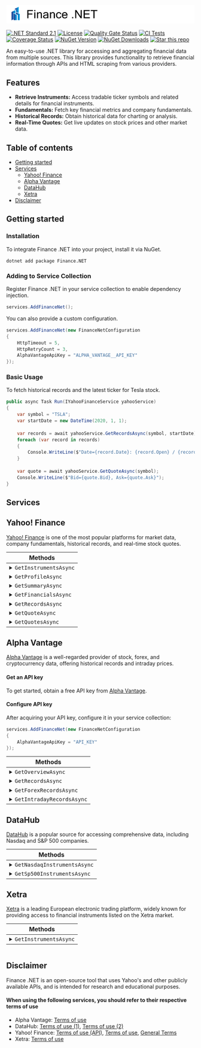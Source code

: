 ![Banner](./src/banner.png)

[![.NET Standard 2.1](https://img.shields.io/badge/.NET%20Standard-2.1-blue)](#)
[![License](https://img.shields.io/badge/License-MIT-blue.svg)](./LICENSE)
[![Quality Gate Status](https://sonarcloud.io/api/project_badges/measure?project=thorstenalpers_Finance.NET&metric=alert_status)](https://sonarcloud.io/project/issues?issueStatuses=OPEN%2CCONFIRMED&id=thorstenalpers_Finance.NET)
[![CI Tests](https://github.com/thorstenalpers/Finance.NET/actions/workflows/ci.yml/badge.svg)](https://github.com/thorstenalpers/Finance.NET/actions/workflows/ci.yml)
[![Coverage Status](https://coveralls.io/repos/github/thorstenalpers/Finance.NET/badge.svg?branch=develop)](https://coveralls.io/github/thorstenalpers/Finance.NET?branch=develop)
[![NuGet Version](https://img.shields.io/nuget/v/Finance.NET.svg)](https://www.nuget.org/packages/Finance.NET)
[![NuGet Downloads](https://img.shields.io/nuget/dt/Finance.NET.svg)](https://www.nuget.org/packages/Finance.NET)
[![Star this repo](https://img.shields.io/github/stars/thorstenalpers/Finance.NET.svg?style=social&label=Star&maxAge=60)](https://github.com/thorstenalpers/Finance.NET)

An easy-to-use .NET library for accessing and aggregating financial data from multiple sources. This library provides functionality to retrieve financial information through APIs and HTML scraping from various providers.

## Features

* **Retrieve Instruments:** Access tradable ticker symbols and related details for financial instruments.
* **Fundamentals:** Fetch key financial metrics and company fundamentals.
* **Historical Records:** Obtain historical data for charting or analysis.
* **Real-Time Quotes:** Get live updates on stock prices and other market data.

## Table of contents

* [Getting started](#getting-started)
* [Services](#services)
  * [Yahoo! Finance](#yahoo-finance)
  * [Alpha Vantage](#alpha-vantage)
  * [DataHub](#datahub)
  * [Xetra](#xetra)
* [Disclaimer](#disclaimer)

## Getting started

### Installation

To integrate Finance .NET into your project, install it via NuGet.

```shell
dotnet add package Finance.NET
```

### Adding to Service Collection

Register Finance .NET in your service collection to enable dependency injection.

```csharp
services.AddFinanceNet();
```

You can also provide a custom configuration.

```csharp
services.AddFinanceNet(new FinanceNetConfiguration
{
    HttpTimeout = 5,
    HttpRetryCount = 3,                                
    AlphaVantageApiKey = "ALPHA_VANTAGE__API_KEY"
});
```

### Basic Usage

To fetch historical records and the latest ticker for Tesla stock.

```csharp
public async Task Run(IYahooFinanceService yahooService)
{
    var symbol = "TSLA";
    var startDate = new DateTime(2020, 1, 1);

    var records = await yahooService.GetRecordsAsync(symbol, startDate);
    foreach (var record in records)
    {
        Console.WriteLine($"Date={record.Date}: {record.Open} / {record.Close}");
    }

    var quote = await yahooService.GetQuoteAsync(symbol);
    Console.WriteLine($"Bid={quote.Bid}, Ask={quote.Ask}");
}
```

## Services

## Yahoo! Finance

[Yahoo! Finance](https://finance.yahoo.com/) is one of the most popular platforms for market data, company fundamentals, historical records, and real-time stock quotes.

<div style="width: 100%;">
<table style="width: 100%;">
  <thead>
    <tr>
      <th style="font-size: 16px;">Methods</th>
    </tr>
  </thead>
  <tbody>
    <tr style="background-color: transparent;">
      <td>
      <details><summary style="margin: 1px"><code style="font-size: 14px">GetInstrumentsAsync</code></summary>
      <div style="height: 1px; background-color: #ddd; width: 100%; margin-top: 10px;"></div>

#### Description

Retrieves a collection of financial instruments.

#### Parameters

* `EAssetType? filterByType`: An optional filter to specify the type of asset. If not provided, all asset types will be included.  
  Possible values for `EAssetType`:

  | Value  | Name   | Description                                    |
  |--------|--------|------------------------------------------------|
  | `1`    | Stock  | Most active Stocks                |
  | `2`    | ETF    | Most active ETFs      |
  | `3`    | Forex  | Available Currencies |
  | `4`    | Crypto | Available Cryptos        |
  | `5`    | Index  | Available World Indices         |

* `CancellationToken token`: (Optional) Cancellation token to cancel the operation if needed.

#### Returns

A task that resolves to an `IEnumerable<Instrument>` containing the following properties for each item:

| Property           | Type              | Description                            | Example         |
|--------------------|-------------------|----------------------------------------|-----------------|
| `Symbol`           | `string?`         | The ticker symbol of the instrument.   | AAPL            |
| `InstrumentType`   | `EAssetType?`     | The type of the financial instrument.  | Stock           |


#### Example

```csharp
public async Task Run(IYahooFinanceService yahooService)
{
    // Retrieve all instruments
    var instruments = await yahooService.GetInstrumentsAsync();

    // Retrieve only stock instruments
    var stockInstruments = await yahooService.GetInstrumentsAsync(EAssetType.Stock);

    foreach (var instrument in stockInstruments)
    {
        Console.WriteLine($"Symbol: {instrument.Symbol}, Type: {instrument.InstrumentType}");
    }
}
```
</details>
</td>
    </tr>
        <tr style="background-color: transparent;">
      <td>
      <details><summary style="margin: 1px"><code style="font-size: 14px">GetProfileAsync</code></summary>
      <div style="height: 1px; background-color: #ddd; width: 100%; margin-top: 10px;"></div>


#### Description

Retrieves the profile of a specific entity based on its symbol.

#### Parameters

* `string symbol`: The symbol of the quote (e.g., `"AAPL"` for Apple).
* `CancellationToken token`: (Optional) Cancellation token to cancel the operation if needed.

#### Returns

A task that resolves to a `Profile` containing the following properties:

| Property        | Type        | Description                                    | Example                     |
|-----------------|-------------|------------------------------------------------|-----------------------------|
| `Adress`        | `string?`   | The address of the entity.                     | One Apple Park Way, Cupertino, CA 95014 |
| `Phone`         | `string?`   | The phone number of the entity.                | +1-800-MY-APPLE             |
| `Website`       | `string?`   | The website URL of the entity.                 | https://www.apple.com       |
| `Sector`        | `string?`   | The sector in which the entity operates.       | Technology                  |
| `Industry`      | `string?`   | The industry the entity belongs to.            | Consumer Electronics        |
| `CntEmployees`  | `long?`     | The number of employees.                       | 164000                      |
| `Description`   | `string?`   | A brief description of the entity.             | Apple designs and ... |


#### Example

```csharp
public async Task Run(IYahooFinanceService yahooService)
{
    var profile = await yahooService.GetProfileAsync("AAPL");

    Console.WriteLine($"Address: {profile.Adress}");
    Console.WriteLine($"Sector: {profile.Sector}");
    Console.WriteLine($"Industry: {profile.Industry}");
    Console.WriteLine($"Description: {profile.Description}");
}
```

</details>
</td>
    </tr>
            <tr style="background-color: transparent;">
      <td>
      <details><summary style="margin: 1px"><code style="font-size: 14px">GetSummaryAsync</code></summary>
      <div style="height: 1px; background-color: #ddd; width: 100%; margin-top: 10px;"></div>

#### Description

Retrieves the summary of a specific asset based on its symbol.

#### Parameters

* `string symbol`: The symbol of the quote (e.g., `"AAPL"` for Apple).
* `CancellationToken token`: (Optional) Cancellation token to cancel the operation if needed.

#### Returns

A task that resolves to a `Summary` containing the following properties:

| Property                | Type          | Description                                                   | Example                 |
|-------------------------|---------------|---------------------------------------------------------------|-------------------------|
| `Name`                  | `string?`     | Name of the asset.                                            | Apple Inc.              |
| `MarketTimeNotice`      | `string?`     | Notice of market status.                                      | Market Closed           |
| `PreviousClose`         | `decimal?`    | Previous closing price.                                       | 180.14                  |
| `Open`                  | `decimal?`    | Opening price of the stock.                                   | 182.20                  |
| `Bid`                   | `decimal?`    | Current bid price.                                            | 180.00                  |
| `Ask`                   | `decimal?`    | Current ask price.                                            | 181.00                  |
| `DaysRange_Min`         | `decimal?`    | Minimum price today.                                          | 179.50                  |
| `DaysRange_Max`         | `decimal?`    | Maximum price today.                                          | 183.00                  |
| `WeekRange52_Min`       | `decimal?`    | Minimum price in 52 weeks.                                    | 130.20                  |
| `WeekRange52_Max`       | `decimal?`    | Maximum price in 52 weeks.                                    | 190.50                  |
| `Volume`                | `decimal?`    | Total volume traded today.                                    | 25,000,000              |
| `AvgVolume`             | `decimal?`    | Average daily volume.                                         | 30,000,000              |
| `MarketCap_Intraday`    | `decimal?`    | Market cap in the current session.                            | 2.85T                   |
| `Beta_5Y_Monthly`       | `decimal?`    | 5-year beta (monthly data).                                   | 1.20                    |
| `PE_Ratio_TTM`          | `decimal?`    | Price-to-earnings ratio (TTM).                                | 28.90                   |
| `EPS_TTM`               | `decimal?`    | Earnings per share (TTM).                                     | 6.22                    |
| `EarningsDate`          | `DateTime?`   | Date of the next earnings report.                             | 2025-02-15              |
| `Forward_Dividend`      | `decimal?`    | Expected forward dividend.                                    | 0.88                    |
| `Forward_Yield`         | `decimal?`    | Forward dividend yield.                                       | 0.49%                   |
| `Ex_DividendDate`       | `DateTime?`   | Ex-dividend date.                                             | 2025-01-10              |
| `OneYearTargetEst`      | `decimal?`    | One-year target price estimate. 

#### Example

```csharp
public async Task Run(IYahooFinanceService yahooService)
{
    // Retrieve the summary for Apple Inc.
    var summary = await yahooService.GetSummaryAsync("AAPL");

    Console.WriteLine($"Name: {summary.Name}");
    Console.WriteLine($"Previous Close: {summary.PreviousClose}");
    Console.WriteLine($"Open: {summary.Open}");
    Console.WriteLine($"Bid: {summary.Bid}");
    Console.WriteLine($"Ask: {summary.Ask}");
    Console.WriteLine($"Average Volume: {summary.AvgVolume}");
    Console.WriteLine($"EPS (TTM): {summary.EPS_TTM}");
}
```

</details>
</td>
    </tr>
            <tr style="background-color: transparent;">
      <td>
      <details><summary style="margin: 1px"><code style="font-size: 14px">GetFinancialsAsync</code></summary>
      <div style="height: 1px; background-color: #ddd; width: 100%; margin-top: 10px;"></div>

#### Description

Retrieves the financial reports for a specified asset identified by its symbol.

#### Parameters

* `string symbol`: The symbol of the quote (e.g., `"AAPL"` for Apple).
* `CancellationToken token`: (Optional) Cancellation token to cancel the operation if needed.

#### Returns

A task that resolves to a `Dictionary<string, FinancialReport>` where the key is the label (e.g., "Annual Report 2024") and the value is a `FinancialReport` containing the following properties:

| Property                                         | Type          | Description                                                                                 | Example                  |
|--------------------------------------------------|---------------|---------------------------------------------------------------------------------------------|--------------------------|
| `TickerSymbol`                                   | `string?`     | The company's stock symbol.                                                                | AAPL                     |
| `TotalRevenue`                                   | `decimal?`    | Total revenue generated.                                                                   | 394,328,000,000          |
| `CostOfRevenue`                                  | `decimal?`    | Direct costs of goods/services sold.                                                       | 213,459,000,000          |
| `GrossProfit`                                    | `decimal?`    | Gross profit (Revenue - Cost of Revenue).                                                  | 180,869,000,000          |
| `OperatingExpense`                               | `decimal?`    | Operating expenses incurred.                                                               | 34,152,000,000           |
| `OperatingIncome`                                | `decimal?`    | Operating income (Gross Profit - Operating Expenses).                                      | 146,717,000,000          |
| `NetNonOperatingInterestIncomeExpense`           | `decimal?`    | Net non-operating interest income/expense.                                                 | 2,500,000,000            |
| `OtherIncomeExpense`                             | `decimal?`    | Other non-core income/expenses.                                                            | -1,200,000,000           |
| `PretaxIncome`                                   | `decimal?`    | Pretax income before taxes.                                                                | 148,017,000,000          |
| `TaxProvision`                                   | `decimal?`    | Income taxes provisioned.                                                                  | 25,000,000,000           |
| `NetIncomeCommonStockholders`                    | `decimal?`    | Net income for common stockholders.                                                       | 123,017,000,000          |
| `DilutedNIAvailableToComStockholders`            | `decimal?`    | Diluted net income for common stockholders.                                               | 120,517,000,000          |
| `BasicEPS`                                       | `decimal?`    | Basic earnings per share.                                                                  | 6.25                     |
| `DilutedEPS`                                     | `decimal?`    | Diluted earnings per share.                                                                | 6.15                     |
| `BasicAverageShares`                             | `decimal?`    | Basic average shares for EPS.                                                             | 19,700,000,000           |
| `DilutedAverageShares`                           | `decimal?`    | Diluted average shares for EPS.                                                           | 19,600,000,000           |
| `TotalOperatingIncomeAsReported`                 | `decimal?`    | Reported total operating income.                                                          | 146,700,000,000          |
| `TotalExpenses`                                  | `decimal?`    | Total expenses incurred.                                                                   | 247,611,000,000          |
| `NetIncomeFromContinuingAndDiscontinuedOperation`| `decimal?`    | Net income from all operations.                                                           | 123,017,000,000          |
| `NormalizedIncome`                               | `decimal?`    | Normalized income adjusted for irregularities.                                             | 125,500,000,000          |
| `InterestIncome`                                 | `decimal?`    | Interest income earned.                                                                   | 5,000,000,000            |
| `InterestExpense`                                | `decimal?`    | Interest expense incurred.                                                                | 2,500,000,000            |
| `NetInterestIncome`                              | `decimal?`    | Net interest income (Income - Expense).                                                  | 2,500,000,000            |
| `EBIT`                                           | `decimal?`    | Earnings Before Interest and Taxes.                                                       | 148,217,000,000          |
| `EBITDA`                                         | `decimal?`    | Earnings Before Interest, Taxes, Depreciation, and Amortization.                          | 151,217,000,000          |
| `ReconciledCostOfRevenue`                        | `decimal?`    | Adjusted cost of revenue.                                                                 | 212,000,000,000          |
| `ReconciledDepreciation`                         | `decimal?`    | Adjusted depreciation expense.                                                            | 3,000,000,000            |
| `NetIncomeFromContinuingOperationNetMinorityInterest` | `decimal?`| Net income from continuing operations.                                                   | 121,017,000,000          |
| `TotalUnusualItemsExcludingGoodwill`             | `decimal?`    | Total unusual items, excluding goodwill.                                                  | -2,000,000,000           |
| `TotalUnusualItems`                              | `decimal?`    | Total unusual items, including goodwill.                                                  | -2,000,000,000           |
| `NormalizedEBITDA`                               | `decimal?`    | Adjusted EBITDA for unusual items.                                                       | 153,217,000,000          |
| `TaxRateForCalcs`                                | `decimal?`    | Tax rate used in calculations.                                                           | 16.9%                    |
| `TaxEffectOfUnusualItems`                        | `decimal?`    | Tax effect of unusual items.                                                             | -500,000,000             |


#### Example

```csharp
public async Task Run(IYahooFinanceService yahooService)
{
    // Retrieve financial reports for Apple Inc.
    var financialReports = await yahooService.GetFinancialsAsync("AAPL");

    foreach (var label in financialReports.Keys)
    {
        var report = financialReports[label];
        Console.WriteLine($"Label: {label}");
        Console.WriteLine($"Ticker Symbol: {report.TickerSymbol}");
        Console.WriteLine($"Total Revenue: {report.TotalRevenue}");
        Console.WriteLine($"Cost of Revenue: {report.CostOfRevenue}");
        Console.WriteLine($"Gross Profit: {report.GrossProfit}");
        Console.WriteLine($"Operating Income: {report.OperatingIncome}");
        Console.WriteLine($"Net Income: {report.NetIncomeCommonStockholders}");
        Console.WriteLine();
    }
}
```

</details>
</td>
    </tr>
        <tr style="background-color: transparent;">
      <td>
      <details><summary style="margin: 1px"><code style="font-size: 14px">GetRecordsAsync</code></summary>
      <div style="height: 1px; background-color: #ddd; width: 100%; margin-top: 10px;"></div>

#### Description

Retrieves historical stock market data records for a specified asset identified by its symbol. Users can specify an optional date range.

#### Parameters

* `string symbol`: The symbol of the quote (e.g., `"AAPL"` for Apple).
* `DateTime? startDate`: (Optional) Start date for retrieving historical records. Defaults to 7 days before the current date if not provided.
* `DateTime? endDate`: (Optional) End date for retrieving historical records. Defaults to the current date if not provided.
* `CancellationToken token`: (Optional) Cancellation token to cancel the operation if needed.

#### Returns

A task that resolves to an `IEnumerable<Record>`, where each `Record` represents a historical data point with the following properties:

| Property          | Type        | Description                                                                                 | Example           |
|-------------------|-------------|---------------------------------------------------------------------------------------------|-------------------|
| `Date`            | `DateTime`  | The date of the record.                                                                     | 2025-01-01        |
| `Open`            | `decimal?`  | The opening price.                                                                          | 150.25            |
| `High`            | `decimal?`  | The highest price during the trading session.                                               | 155.00            |
| `Low`             | `decimal?`  | The lowest price during the trading session.                                                | 148.50            |
| `Close`           | `decimal?`  | The closing price at the end of the trading session.                                        | 152.75            |
| `AdjustedClose`   | `decimal?`  | The adjusted closing price, accounting for stock splits and dividends.                      | 153.00            |
| `Volume`          | `long?`     | The trading volume (number of shares traded).                                               | 10,000,000        |

#### Example

```csharp
public async Task Run(IYahooFinanceService yahooService)
{
    // Retrieve historical records for Apple Inc. for the last 30 days
    var startDate = DateTime.UtcNow.AddDays(-30);
    var endDate = DateTime.UtcNow;

    var records = await yahooService.GetRecordsAsync("AAPL", startDate, endDate);

    foreach (var record in records)
    {
        Console.WriteLine($"Date: {record.Date:yyyy-MM-dd}");
        Console.WriteLine($"Open: {record.Open:C}");
        Console.WriteLine($"Close: {record.Close:C}");
        Console.WriteLine();
    }
}
```

</details>
</td>
    </tr>
        <tr style="background-color: transparent;">
      <td>
      <details><summary style="margin: 1px"><code style="font-size: 14px">GetQuoteAsync</code></summary>
      <div style="height: 1px; background-color: #ddd; width: 100%; margin-top: 10px;"></div>

#### Description

Retrieves detailed information about a specific financial quote, identified by its symbol. This API is useful for accessing comprehensive data about a stock, ETF, or other traded financial instruments.

#### Parameters

- `string symbol`: The symbol of the quote (e.g., `"AAPL"` for Apple).
- `CancellationToken token`: (Optional) A cancellation token that can be used to cancel the operation if needed.

#### Returns

A task that resolves to a `Quote` object. The `Quote` record contains detailed information about the requested financial instrument, as described in the table below.

| Property                          | Type         | Description                                                             | Example           |
|------------------------------------|--------------|-------------------------------------------------------------------------|-------------------|
| `Language`                         | `string?`    | The language of the quote.                                               | "en"              |
| `Region`                           | `string?`    | The region of the quote.                                                 | "US"              |
| `QuoteType`                        | `string?`    | The type of the quote.                                                   | "equity"          |
| `TypeDisp`                         | `string?`    | The display type of the quote.                                           | "STOCK"           |
| `QuoteSourceName`                  | `string?`    | The source of the quote.                                                 | "Yahoo Finance"   |
| `CustomPriceAlertConfidence`       | `string?`    | The confidence level of a custom price alert.                            | "HIGH"            |
| `Currency`                         | `string?`    | The currency in which the stock is traded.                               | "USD"             |
| `Exchange`                         | `string?`    | The exchange on which the stock is listed.                               | "NASDAQ"          |
| `ShortName`                        | `string?`    | The short name of the symbol.                                            | "AAPL"            |
| `LongName`                         | `string?`    | The full name of the symbol.                                             | "Apple Inc."      |
| `ExchangeTimezoneName`             | `string?`    | The time zone of the exchange.                                           | "America/New_York"|
| `ExchangeTimezoneShortName`        | `string?`    | The abbreviated time zone of the exchange.                               | "EST"             |
| `GmtOffSetMilliseconds`            | `long?`      | The GMT offset in milliseconds.             | -18000000         |
| `Market`                           | `string?`    | The market the instrument is listed on.                                  | "Equity"          |
| `EsgPopulated`                     | `bool?`      | Indicates if ESG.  | `true`            |
| `RegularMarketChangePercent`       | `double?`    | The percentage change in the regular market price.                       | 2.35              |
| `RegularMarketPrice`               | `double?`    | The regular market price of the stock.                                   | 145.67            |
| `MarketState`                      | `string?`    | The market state (e.g., open or closed).                                 | "OPEN"            |
| `FullExchangeName`                 | `string?`    | The full name of the exchange.                                           | "NASDAQ Stock Market"|
| `FinancialCurrency`                | `string?`    | The financial currency used for the quote.                               | "USD"             |
| `RegularMarketOpen`                | `double?`    | The opening price of the regular market.                                 | 143.50            |
| `AverageDailyVolume3Month`         | `long?`      | The average volume over the last 3 months.                               | 1500000           |
| `AverageDailyVolume10Day`          | `long?`      | The average volume over the last 10 days.                                | 2000000           |
| `FiftyTwoWeekLowChange`            | `double?`    | The change in the 52-week low price.                                    | 10.00             |
| `FiftyTwoWeekLowChangePercent`     | `double?`    | The percentage change in the 52-week low price.                         | 7.5               |
| `FiftyTwoWeekRange`                | `string?`    | The 52-week price range.                                                 | "120.00 - 160.00" |
| `FiftyTwoWeekHighChange`           | `double?`    | The change in the 52-week high price.                                   | -5.00             |
| `FiftyTwoWeekHighChangePercent`    | `double?`    | The percentage change in the 52-week high price.                        | -3.12             |
| `FiftyTwoWeekLow`                  | `double?`    | The price at its 52-week low.                                           | 120.00            |
| `FiftyTwoWeekHigh`                 | `double?`    | The price at its 52-week high.                                          | 160.00            |
| `FiftyTwoWeekChangePercent`        | `double?`    | The percentage change in the 52-week price.                             | 5.0               |
| `EarningsDate`                     | `DateTime?`  | The earnings date.                                                       | 2025-02-01        |
| `DividendRate`                     | `double?`    | The current dividend rate.                                               | 0.22              |
| `DividendDate`                     | `DateTime?`  | The date of the next dividend payment.                                   | 2025-04-15        |
| `TrailingAnnualDividendYield`      | `double?`    | The trailing annual dividend yield.                                      | 1.5               |
| `MarketCap`                        | `long?`      | The market capitalization of the company.                                | 2450000000000     |
| `ForwardPe`                        | `double?`    | The forward PE ratio.                                                    | 28.9              |
| `PriceToBook`                      | `double?`    | The price-to-book ratio.                                                 | 12.5              |
| `AverageAnalystRating`             | `string?`    | The average analyst rating.                                              | "Buy"             |
| `Tradeable`                        | `bool?`      | Indicates whether the instrument is tradeable.                           | `true`            |
| `HasPrePostMarketData`             | `bool?`      | Has the quote pre/post-market data.                    | `true`            |
| `FirstTradeDate`                   | `DateTime?`  | The date of the first trade.                                             | 1980-12-12        |
| `DisplayName`                      | `string?`    | The display name of the stock.                                           | "Apple Inc."      |
| `Symbol`                           | `string?`    | The symbol (ticker) of the stock.                                        | "AAPL"            |


#### Example

```csharp
public async Task DisplayQuote(IYahooFinanceService yahooService)
{
    // Retrieve a quote for Apple Inc.
    var quote = await yahooService.GetQuoteAsync("AAPL");

    Console.WriteLine($"Symbol: {quote.Symbol}");
    Console.WriteLine($"Name: {quote.ShortName}");
    Console.WriteLine($"Market Price: {quote.RegularMarketPrice:C}");
    Console.WriteLine($"52-Week High: {quote.FiftyTwoWeekHigh:C}");
    Console.WriteLine($"52-Week Low: {quote.FiftyTwoWeekLow:C}");
    Console.WriteLine($"Market Cap: {quote.MarketCap:N0}");
    Console.WriteLine($"Currency: {quote.Currency}");
}
```

</details>
</td>
    </tr>
            <tr style="background-color: transparent;">
      <td>
      <details><summary style="margin: 1px"><code style="font-size: 14px">GetQuotesAsync</code></summary>
      <div style="height: 1px; background-color: #ddd; width: 100%; margin-top: 10px;"></div>

#### Description

Retrieves quote data for multiple financial instruments identified by their symbols. The data includes detailed information about each instrument, such as pricing, market performance, and other financial metrics.

#### Parameters

* `List<string> symbols`: A list of symbols for which to retrieve data (e.g., `["AAPL", "MSFT", "GOOGL"]`).
* `CancellationToken token`: (Optional) Cancellation token to cancel the operation if needed.

#### Returns

A task that resolves to an `IEnumerable<Quote>`, where each `Quote` provides comprehensive data about a specific instrument.

| Property                          | Type         | Description                                                             | Example           |
|------------------------------------|--------------|-------------------------------------------------------------------------|-------------------|
| `Language`                         | `string?`    | The language of the quote.                                               | "en"              |
| `Region`                           | `string?`    | The region of the quote.                                                 | "US"              |
| `QuoteType`                        | `string?`    | The type of the quote.                                                   | "equity"          |
| `TypeDisp`                         | `string?`    | The display type of the quote.                                           | "STOCK"           |
| `QuoteSourceName`                  | `string?`    | The source of the quote.                                                 | "Yahoo Finance"   |
| `CustomPriceAlertConfidence`       | `string?`    | The confidence level of a custom price alert.                            | "HIGH"            |
| `Currency`                         | `string?`    | The currency in which the stock is traded.                               | "USD"             |
| `Exchange`                         | `string?`    | The exchange on which the stock is listed.                               | "NASDAQ"          |
| `ShortName`                        | `string?`    | The short name of the symbol.                                            | "AAPL"            |
| `LongName`                         | `string?`    | The full name of the symbol.                                             | "Apple Inc."      |
| `ExchangeTimezoneName`             | `string?`    | The time zone of the exchange.                                           | "America/New_York"|
| `ExchangeTimezoneShortName`        | `string?`    | The abbreviated time zone of the exchange.                               | "EST"             |
| `GmtOffSetMilliseconds`            | `long?`      | The GMT offset in milliseconds.             | -18000000         |
| `Market`                           | `string?`    | The market the instrument is listed on.                                  | "Equity"          |
| `EsgPopulated`                     | `bool?`      | Indicates if ESG.  | `true`            |
| `RegularMarketChangePercent`       | `double?`    | The percentage change in the regular market price.                       | 2.35              |
| `RegularMarketPrice`               | `double?`    | The regular market price of the stock.                                   | 145.67            |
| `MarketState`                      | `string?`    | The market state (e.g., open or closed).                                 | "OPEN"            |
| `FullExchangeName`                 | `string?`    | The full name of the exchange.                                           | "NASDAQ Stock Market"|
| `FinancialCurrency`                | `string?`    | The financial currency used for the quote.                               | "USD"             |
| `RegularMarketOpen`                | `double?`    | The opening price of the regular market.                                 | 143.50            |
| `AverageDailyVolume3Month`         | `long?`      | The average volume over the last 3 months.                               | 1500000           |
| `AverageDailyVolume10Day`          | `long?`      | The average volume over the last 10 days.                                | 2000000           |
| `FiftyTwoWeekLowChange`            | `double?`    | The change in the 52-week low price.                                    | 10.00             |
| `FiftyTwoWeekLowChangePercent`     | `double?`    | The percentage change in the 52-week low price.                         | 7.5               |
| `FiftyTwoWeekRange`                | `string?`    | The 52-week price range.                                                 | "120.00 - 160.00" |
| `FiftyTwoWeekHighChange`           | `double?`    | The change in the 52-week high price.                                   | -5.00             |
| `FiftyTwoWeekHighChangePercent`    | `double?`    | The percentage change in the 52-week high price.                        | -3.12             |
| `FiftyTwoWeekLow`                  | `double?`    | The price at its 52-week low.                                           | 120.00            |
| `FiftyTwoWeekHigh`                 | `double?`    | The price at its 52-week high.                                          | 160.00            |
| `FiftyTwoWeekChangePercent`        | `double?`    | The percentage change in the 52-week price.                             | 5.0               |
| `EarningsDate`                     | `DateTime?`  | The earnings date.                                                       | 2025-02-01        |
| `DividendRate`                     | `double?`    | The current dividend rate.                                               | 0.22              |
| `DividendDate`                     | `DateTime?`  | The date of the next dividend payment.                                   | 2025-04-15        |
| `TrailingAnnualDividendYield`      | `double?`    | The trailing annual dividend yield.                                      | 1.5               |
| `MarketCap`                        | `long?`      | The market capitalization of the company.                                | 2450000000000     |
| `ForwardPe`                        | `double?`    | The forward PE ratio.                                                    | 28.9              |
| `PriceToBook`                      | `double?`    | The price-to-book ratio.                                                 | 12.5              |
| `AverageAnalystRating`             | `string?`    | The average analyst rating.                                              | "Buy"             |
| `Tradeable`                        | `bool?`      | Indicates whether the instrument is tradeable.                           | `true`            |
| `HasPrePostMarketData`             | `bool?`      | Has the quote pre/post-market data.                    | `true`            |
| `FirstTradeDate`                   | `DateTime?`  | The date of the first trade.                                             | 1980-12-12        |
| `DisplayName`                      | `string?`    | The display name of the stock.                                           | "Apple Inc."      |
| `Symbol`                           | `string?`    | The symbol (ticker) of the stock.                                        | "AAPL"            |

#### Example

```csharp
public async Task Run(IYahooFinanceService yahooService)
{
    // Retrieve quotes for Apple, Microsoft, and Google
    var symbols = new List<string> { "AAPL", "MSFT", "GOOGL" };

    var quotes = await yahooService.GetQuotesAsync(symbols);

    foreach (var quote in quotes)
    {
        Console.WriteLine($"Symbol: {quote.Symbol}");
        Console.WriteLine($"Name: {quote.DisplayName}");
        Console.WriteLine($"Price: {quote.RegularMarketPrice:C}");
        Console.WriteLine($"52-Week High: {quote.FiftyTwoWeekHigh:C}");
        Console.WriteLine($"52-Week Low: {quote.FiftyTwoWeekLow:C}");
        Console.WriteLine($"Market Cap: {quote.MarketCap:N0}");
        Console.WriteLine($"Dividend Yield: {quote.DividendYield:P}");
        Console.WriteLine($"Earnings Date: {quote.EarningsDate:yyyy-MM-dd}");
        Console.WriteLine();
    }
}
```

</details>
</td>
    </tr>
      </tbody>
</table>

## Alpha Vantage

[Alpha Vantage](https://www.alphavantage.co) is a well-regarded provider of stock, forex, and cryptocurrency data, offering historical records and intraday prices.

#### Get an API key

To get started, obtain a free API key from [Alpha Vantage](https://www.alphavantage.co/support/#api-key).

#### Configure API key

After acquiring your API key, configure it in your service collection:

```csharp
services.AddFinanceNet(new FinanceNetConfiguration
{
    AlphaVantageApiKey = "API_KEY"
});
```

<table>
  <thead>
    <tr>
      <th style="font-size: 16px;">Methods</th>
    </tr>
  </thead>
  <tbody>
    <tr style="background-color: transparent;">
      <td>
      <details><summary style="margin: 1px"><code style="font-size: 14px">GetOverviewAsync</code></summary>
      <div style="height: 1px; background-color: #ddd; width: 100%; margin-top: 10px;"></div>

#### Description

Retrieves an instrument overview for a specified stock symbol.

#### Parameters

* `string symbol`: The symbol of the asset (e.g., `"AAPL"` for Apple).
* `CancellationToken token`: (Optional) A token to cancel the operation if needed.

#### Returns

A task that resolves to an `InstrumentOverview?`. The `InstrumentOverview` contains the following properties that provide key information about the company:

| Property                      | Type       | Description                                                                                | Example                           |
|-------------------------------|------------|--------------------------------------------------------------------------------------------|-----------------------------------|
| `Symbol`                       | `string?`  | The stock symbol.                                                                          | "AAPL"                            |
| `AssetType`                    | `string?`  | The type of asset (e.g., stock, ETF).                                                      | "Equity"                          |
| `Name`                         | `string?`  | The name of the ticker or company.                                                         | "Apple Inc."                      |
| `Description`                  | `string?`  | A brief company description.                                                               | "Designs ... ."   |
| `CIK`                          | `string?`  | The Central Index Key (CIK) of the company.                                                | "0000320193"                      |
| `Exchange`                     | `string?`  | The exchange where the company is listed.                                                  | "NASDAQ"                          |
| `Currency`                     | `string?`  | The currency used for financials.                                                          | "USD"                             |
| `Country`                      | `string?`  | The country where the company is located.                                                  | "United States"                   |
| `Sector`                       | `string?`  | The company's sector (e.g., Technology).                                                   | "Technology"                      |
| `Industry`                     | `string?`  | The industry the company operates in.                                                      | "Consumer Electronics"            |
| `Address`                      | `string?`  | The company's headquarters address.                                                        | "Cupertino, CA"                   |
| `OfficialSite`                 | `string?`  | The official website of the company.                                                       | "https://www.apple.com"            |
| `FiscalYearEnd`                | `string?`  | The fiscal year end date.                                                                   | "September 30"                    |
| `LatestQuarter`                | `string?`  | The most recent available quarter.                                                         | "Q3 2024"                         |
| `MarketCapitalization`         | `long?`    | The market capitalization.                                                                  | 2320000000000                     |
| `EBITDA`                       | `string?`  | EBITDA.                           | "11200000000"                     |
| `PERatio`                      | `string?`  | The Price-to-Earnings ratio.                                                                | "27.5"                            |
| `PEGRatio`                     | `string?`  | The Price/Earnings-to-Growth ratio.                                                         | "1.4"                             |
| `BookValue`                    | `string?`  | The company's book value.                                                                  | "10.52"                           |
| `DividendPerShare`             | `string?`  | The dividend per share.                                                                     | "0.82"                            |
| `DividendYield`                | `string?`  | The dividend yield.                                                                         | "1.5%"                             |
| `EPS`                          | `string?`  | Earnings per share.                                                                         | "5.26"                            |
| `RevenuePerShareTTM`           | `string?`  | Revenue per share for the trailing twelve months.                                           | "30.5"                            |
| `ProfitMargin`                 | `string?`  | Profit margin.                                                                              | "25%"                             |
| `OperatingMarginTTM`           | `string?`  | Operating margin for the trailing twelve months.                                            | "22%"                             |
| `ReturnOnAssetsTTM`            | `string?`  | Return on assets for the trailing twelve months.                                           | "14%"                             |
| `ReturnOnEquityTTM`            | `string?`  | Return on equity for the trailing twelve months.                                           | "40%"                             |
| `RevenueTTM`                   | `string?`  | Revenue for the trailing twelve months.                                                     | "386000000000"                    |
| `GrossProfitTTM`               | `string?`  | Gross profit for the trailing twelve months.                                                | "160000000000"                    |
| `DilutedEPSTTM`                | `string?`  | Diluted earnings per share for the trailing twelve months.                                 | "5.10"                            |
| `QuarterlyEarningsGrowthYOY`   | `string?`  | Quarterly earnings growth year-over-year.                                                  | "15%"                             |
| `QuarterlyRevenueGrowthYOY`    | `string?`  | Quarterly revenue growth year-over-year.                                                   | "10%"                             |
| `AnalystTargetPrice`           | `string?`  | Analyst target price for the stock.                                                        | "175.00"                          |
| `AnalystRatingStrongBuy`       | `string?`  | Percentage of analysts recommending a strong buy.                                           | "60%"                             |
| `AnalystRatingBuy`             | `string?`  | Percentage of analysts recommending a buy.                                                 | "30%"                             |
| `AnalystRatingHold`            | `string?`  | Percentage of analysts recommending a hold.                                                | "10%"                             |
| `AnalystRatingSell`            | `string?`  | Percentage of analysts recommending a sell.                                                 | "0%"                              |
| `AnalystRatingStrongSell`      | `string?`  | Percentage of analysts recommending a strong sell.                                          | "0%"                              |
| `TrailingPE`                   | `string?`  | Trailing Price-to-Earnings ratio.                                                           | "28"                              |
| `ForwardPE`                    | `string?`  | Forward Price-to-Earnings ratio.                                                            | "25"                              |
| `PriceToSalesRatioTTM`         | `string?`  | Price-to-Sales ratio for the trailing twelve months.                                        | "6.5"                             |
| `PriceToBookRatio`             | `string?`  | Price-to-Book ratio.                                                                        | "4.3"                             |
| `EVToRevenue`                  | `string?`  | Enterprise value-to-revenue ratio.                                                          | "8.2"                             |
| `EVToEBITDA`                   | `string?`  | Enterprise value-to-EBITDA ratio.                                                           | "14.5"                            |
| `Beta`                         | `string?`  | Beta value, measuring stock volatility.                                                     | "1.2"                             |
| `FiftySecondWeekHigh`          | `string?`  | 52-week high stock price.                                                                   | "179.50"                          |
| `FiftySecondWeekLow`           | `string?`  | 52-week low stock price.                                                                    | "120.10"                          |
| `FiftyDayMovingAverage`        | `string?`  | 50-day moving average.                                                                      | "153.25"                          |
| `TwoHundredDayMovingAverage`   | `string?`  | 200-day moving average.                                                                     | "157.80"                          |
| `SharesOutstanding`            | `string?`  | Number of shares outstanding.                                                               | "5000000000"                      |
| `DividendDate`                 | `string?`  | Next dividend payment date.                                                                  | "2025-02-01"                      |
| `ExDividendDate`               | `string?`  | Ex-dividend date. 


#### Example

```csharp
public async Task Run(IAlphaVantageService alphaVantageService)
{
    // Retrieve the overview for Apple Inc.
    var overview = await alphaVantageService.GetOverviewAsync("AAPL");

    if (overview != null)
    {
        Console.WriteLine($"Symbol: {overview.Symbol}");
        Console.WriteLine($"Name: {overview.Name}");
        Console.WriteLine($"Sector: {overview.Sector}");
        Console.WriteLine($"Market Capitalization: {overview.MarketCapitalization}");
        Console.WriteLine($"Dividend Yield: {overview.DividendYield}");
        Console.WriteLine($"P/E Ratio: {overview.PERatio}");
        Console.WriteLine($"Revenue (TTM): {overview.RevenueTTM}");
    }
}
```

</details>
</td>
    </tr>
        <tr style="background-color: transparent;">
      <td>
      <details><summary style="margin: 1px"><code style="font-size: 14px">GetRecordsAsync</code></summary>
      <div style="height: 1px; background-color: #ddd; width: 100%; margin-top: 10px;"></div>

#### Description

Retrieves historical daily stock records for a given symbol within an optional date range.

#### Parameters

* `string symbol`: The stock symbol (e.g., `"AAPL"` for Apple).
* `DateTime? startDate`: (Optional) Start date for the records. Defaults to 7 days ago.
* `DateTime? endDate`: (Optional) End date for the records. Defaults to current date.
* `CancellationToken token`: (Optional) A token to cancel the operation.

#### Returns

A task that resolves to an `IEnumerable<Record>`, with the following properties:

| Property            | Type       | Description                                                                              | Example     |
|---------------------|------------|------------------------------------------------------------------------------------------|-------------|
| `Date`              | `DateTime` | The date of the record.                                                                  | "2024-12-15"|
| `Open`              | `double?`  | The opening price of the asset.                                                          | 150.25      |
| `Low`               | `double?`  | The lowest price of the asset on that date.                                               | 148.75      |
| `High`              | `double?`  | The highest price of the asset on that date.                                             | 153.50      |
| `Close`             | `double?`  | The closing price of the asset.                                                          | 151.00      |
| `AdjustedClose`     | `double?`  | The adjusted closing price, considering stock splits and dividends.                       | 150.80      |
| `Volume`            | `long?`    | The trading volume of the asset on that date.                                            | 1000000     |
| `SplitCoefficient`  | `double?`  | The stock split coefficient, if any, for the given date.                                  | 1.0         |

#### Example

```csharp
public async Task Run(IAlphaVantageService alphaVantageService)
{
    // Retrieve historical records for Apple Inc. (AAPL)
    var records = await alphaVantageService.GetRecordsAsync("AAPL", DateTime.Now.AddDays(-7), DateTime.Now);

    foreach (var record in records)
    {
        Console.WriteLine($"Date: {record.Date.ToShortDateString()}");
        Console.WriteLine($"Open: {record.Open}");
        Console.WriteLine($"High: {record.High}");
        Console.WriteLine($"Low: {record.Low}");
        Console.WriteLine($"Close: {record.Close}");
        Console.WriteLine($"Adjusted Close: {record.AdjustedClose}");
        Console.WriteLine($"Volume: {record.Volume}");
        Console.WriteLine($"Split Coefficient: {record.SplitCoefficient}");
        Console.WriteLine();
    }
}
```

</details>
</td>
    </tr>
        <tr style="background-color: transparent;">
      <td>
      <details><summary style="margin: 1px"><code style="font-size: 14px">GetForexRecordsAsync</code></summary>
      <div style="height: 1px; background-color: #ddd; width: 100%; margin-top: 10px;"></div>

#### Description

Retrieves historical daily forex (foreign exchange) records for a given currency pair within a specified date range.

#### Parameters

* `string currency1`: The source currency (e.g., `"USD"`).
* `string currency2`: The target currency (e.g., `"EUR"`).
* `DateTime startDate`: The start date for the records.
* `DateTime? endDate`: (Optional) The end date for the records. Defaults to the current date.
* `CancellationToken token`: (Optional) A token to cancel the operation.

#### Returns

A task that resolves to an `IEnumerable<ForexRecord>`, with the following properties:

| Property            | Type       | Description                                                                              | Example     |
|---------------------|------------|------------------------------------------------------------------------------------------|-------------|
| `Date`              | `DateTime?` | The date of the forex record.                                                            | "2024-12-15"|
| `Open`              | `double?`  | The opening price of the currency pair for that date.                                     | 1.1215      |
| `High`              | `double?`  | The highest price of the currency pair for that date.                                    | 1.1250      |
| `Low`               | `double?`  | The lowest price of the currency pair for that date.                                     | 1.1180      |
| `Close`             | `double?`  | The closing price of the currency pair for that date.                                    | 1.1220      |

#### Example

```csharp
public async Task Run(IAlphaVantageService alphaVantageService)
{
    // Retrieve historical forex records for USD to EUR
    var forexRecords = await alphaVantageService.GetForexRecordsAsync("USD", "EUR", DateTime.Now.AddDays(-7));

    foreach (var record in forexRecords)
    {
        Console.WriteLine($"Date: {record.Date}");
        Console.WriteLine($"Open: {record.Open}");
        Console.WriteLine($"Close: {record.Close}");
    }
}
```

</details>
</td>
    </tr>
        <tr style="background-color: transparent;">
      <td>
      <details><summary style="margin: 1px"><code style="font-size: 14px">GetIntradayRecordsAsync</code></summary>
      <div style="height: 1px; background-color: #ddd; width: 100%; margin-top: 10px;"></div>

#### Description

Retrieves intraday stock records for a given symbol within a specified date range and time interval.

#### Parameters

* `string symbol`: The stock symbol (e.g., `"AAPL"` for Apple).
* `DateTime startDate`: The start date for the records.
* `DateTime? endDate`: (Optional) The end date for the records. Defaults to the current date.
* `EInterval interval`: The time interval between data points. Default is 15 minutes. Possible values:
  - `Interval_1Min`
  - `Interval_5Min`
  - `Interval_15Min`
  - `Interval_30Min`
  - `Interval_60Min`
* `CancellationToken token`: (Optional) A token to cancel the operation.

#### Returns

A task that resolves to an `IEnumerable<IntradayRecord>`, with the following properties:

| Property         | Type       | Description                                                             | Example     |
|------------------|------------|-------------------------------------------------------------------------|-------------|
| `DateTime`       | `DateTime` | The date and time of the record.                                         | "2024-12-15 09:30" |
| `Open`           | `double`   | The opening price of the stock for that interval.                        | 145.32      |
| `High`           | `double`   | The highest price of the stock for that interval.                        | 147.10      |
| `Low`            | `double`   | The lowest price of the stock for that interval.                         | 144.98      |
| `Close`          | `double`   | The closing price of the stock for that interval.                        | 146.30      |
| `Volume`         | `long`     | The trading volume during that interval.                                 | 1234567    |


#### Example

```csharp
public async Task Run(IAlphaVantageService alphaVantageService)
{
    // Retrieve intraday stock records for AAPL with a 15-minute interval
    var intradayRecords = await alphaVantageService.GetIntradayRecordsAsync("AAPL", DateTime.Now.AddDays(-1), DateTime.Now, EInterval.Interval_15Min);

    foreach (var record in intradayRecords)
    {
        Console.WriteLine($"DateTime: {record.DateTime}");
        Console.WriteLine($"Open: {record.Open}");
        Console.WriteLine($"Close: {record.Close}");
    }
}
```

</details>
</td>
    </tr>
      </tbody>
</table>

## DataHub

[DataHub](https://www.datahub.io) is a popular source for accessing comprehensive data, including Nasdaq and S&P 500 companies.

<table>
  <thead>
    <tr>
      <th style="font-size: 16px;">Methods</th>
    </tr>
  </thead>
  <tbody>
    <tr  style="background-color: transparent;">
      <td>
      <details><summary style="margin: 1px"><code style="font-size: 14px">GetNasdaqInstrumentsAsync</code></summary>
      <div style="height: 1px; background-color: #ddd; width: 100%; margin-top: 10px;"></div>

#### Description

Retrieves a collection of more than 4,000 Nasdaq instruments.

#### Parameters

* `CancellationToken token`: (Optional) Cancellation token.

#### Returns

A task that resolves to an `IEnumerable<NasdaqInstrument>` containing the following properties for each item:

| Property | Type       | Description                                       | Example       |
|----------|------------|---------------------------------------------------|---------------|
| `Symbol` | `string?`  | The ticker symbol of the instrument.              | TSLA          |
| `Name`   | `string?`  | The company name associated with the instrument. | Tesla, Inc.   |

#### Example

```csharp
public async Task Run(IDataHubService datahubService)
{
    var instruments = await datahubService.GetNasdaqInstrumentsAsync();
    foreach (var item in instruments)
    {
        Console.WriteLine($"Symbol: {item.Symbol}, Name: {item.Name}");
    }
}
```

</details>
</td>
    </tr>
        <tr style="background-color: transparent;">
      <td>
      <details><summary style="margin: 1px"><code style="font-size: 14px">GetSp500InstrumentsAsync</code></summary>
      <div style="height: 1px; background-color: #ddd; width: 100%; margin-top: 10px;"></div>

#### Description

Retrieves a collection of S&P 500 instruments.

#### Parameters

* `CancellationToken token`: (Optional) Cancellation token.

#### Returns

A task that resolves to an `IEnumerable<Sp500Instrument>` containing the following properties for each item:

| Property             | Type         | Description                         | Example            |
|----------------------|--------------|-------------------------------------|--------------------|
| `Symbol`             | `string?`    | Ticker symbol of the instrument.    | TSLA               |
| `Name`               | `string?`    | Name of the instrument/company.     | Tesla, Inc.        |
| `Sector`             | `string?`    | Sector of the instrument.           | Automobile Manufacturers |
| `Price`              | `double?`    | Current price of the instrument.    | 345.16             |
| `PriceEarnings`      | `double?`    | Price-to-earnings ratio.            | 94.31              |
| `DividendYield`      | `double?`    | Dividend yield.                     | 0.89               |
| `EarningsShare`      | `double?`    | Earnings per share.                 | 3.66               |
| `FiftyTwoWeekLow`    | `double?`    | 52-week low price.                  | 338.8              |
| `FiftyTwoWeekHigh`   | `double?`    | 52-week high price.                 | 361.93             |
| `MarketCap`          | `long?`      | Market capitalization.              | 1107284384000      |
| `EBITDA`             | `long?`      | EBITDA value.                       | 13244000256        |
| `PriceSales`         | `double?`    | Price-to-sales ratio.               | 11.41              |
| `PriceBook`          | `double?`    | Price-to-book ratio.                | 15.82              |

#### Example

```csharp
public async Task Run(IDataHubService datahubService)
{
    var instruments = await datahubService.GetSp500InstrumentsAsync();
    foreach (var item in instruments)
    {
        Console.WriteLine($"Symbol: {item.Symbol}, Name: {item.Name}, Sector: {item.Sector}");
    }
}
```

</details>
</td>
    </tr>
      </tbody>
</table>

## Xetra

[Xetra](https://www.xetra.com/) is a leading European electronic trading platform, widely known for providing access to financial instruments listed on the Xetra market.

<table>
  <thead>
    <tr>
      <th style="font-size: 16px;">Methods</th>
    </tr>
  </thead>
  <tbody>
    <tr>
      <td>
      <details><summary style="margin: 1px"><code style="font-size: 14px">GetInstrumentsAsync</code></summary>
      <div style="height: 1px; background-color: #ddd; width: 100%; margin-top: 10px;"></div>

#### Description

Retrieves a collection of more than 3,000 Xetra instruments.

#### Parameters

* `CancellationToken token`: (Optional) Cancellation token.

#### Returns

A task that resolves to an `IEnumerable<Instrument>` containing the following properties for each item:

| Property          | Type       | Description                                         | Example             |
|-------------------|------------|-----------------------------------------------------|---------------------|
| `Symbol`          | `string?`  | Ticker symbol of the financial instrument.          | TL0.DE              |
| `InstrumentStatus`| `string?`  | Current status of the instrument.                   | Active              |
| `InstrumentName`  | `string?`  | Full name of the financial instrument.              | TESLA INC. DL -,001 |
| `ISIN`            | `string?`  | International Securities Identification Number.      | US88160R1014        |
| `WKN`             | `string?`  | German securities identification number.            | 000A1CX3T           |
| `Mnemonic`        | `string?`  | Shorthand or mnemonic code for the instrument.      | TL0                 |
| `InstrumentType`  | `string?`  | Type of financial instrument (e.g., CS, ETF, ETN).  | CS                  |
| `Currency`        | `string?`  | Currency in which the instrument is traded.         | EUR                 |

#### Example

```csharp
public async Task Run(IXetraService xetraService)
{
    var instruments = await xetraService.GetInstrumentsAsync();
    foreach (var item in instruments)
    {
        Console.WriteLine($"Symbol: {item.Symbol}, Name: {item.InstrumentName}");
    }
}
```

</details>
</td>
    </tr>
  </tbody>
</table>

<div style="height: 1px;"></div>

## Disclaimer

Finance .NET is an open-source tool that uses Yahoo's and other publicly available APIs, and is intended for research and educational purposes.

#### When using the following services, you should refer to their respective terms of use

* Alpha Vantage: [Terms of use](https://www.alphavantage.co/)
* DataHub: [Terms of use (1)](https://github.com/datasets/s-and-p-500-companies), [Terms of use (2)](https://github.com/datasets/nasdaq-listings)
* Yahoo! Finance: [Terms of use (API)](https://policies.yahoo.com/us/en/yahoo/terms/product-atos/apiforydn/index.htm), [Terms of use](https://legal.yahoo.com/us/en/yahoo/terms/otos/index.html), [General Terms](https://policies.yahoo.com/us/en/yahoo/terms/index.htm)
* Xetra: [Terms of use](https://www.xetra.com/xetra-de/instrumente/alle-handelbaren-instrumente)
